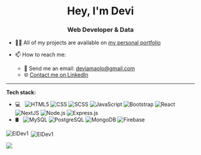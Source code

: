 <h1 align="center">Hey, I'm Devi</h1>
<h3 align="center">Web Developer & Data</h3>

- 👨‍💻 All of my projects are available on [my personal portfolio](https://personal-portfolio-eldev1.vercel.app/)

- 📫 How to reach me:
  - 📧 Send me an email: deviamaolo@gmail.com
  - 🌐 [Contact me on LinkedIn](https://www.linkedin.com/in/deviamaolo/)
  
<hr>

**Tech stack:**

- 💻 &nbsp;
  ![HTML5](https://img.shields.io/badge/-HTML5-FFFFFF?style=flat&logo=HTML5)
  ![CSS](https://img.shields.io/badge/-CSS-FFFFFF?style=flat&logo=CSS3&logoColor=1572B6)
  ![SCSS](https://img.shields.io/badge/-SCSS-FFFFFF?style=flat&logo=sass&logoColor=1572B6)
  ![JavaScript](https://img.shields.io/badge/-JavaScript-FFFFFF?style=flat&logo=javascript)
  ![Bootstrap](https://img.shields.io/badge/-Bootstrap-FFFFFF?style=flat&logo=bootstrap&logoColor=563D7C)
  ![React](https://img.shields.io/badge/-React-FFFFFF?style=flat&logo=react)
  ![NextJS](https://img.shields.io/badge/-NextJS-FFFFFF?style=flat&logo=next.js&logoColor=000000)
  ![Node.js](https://img.shields.io/badge/-Node.js-FFFFFF?style=flat&logo=node.js)
  ![Express.js](https://img.shields.io/badge/-Express.js-FFFFFF?style=flat&logo=express&logoColor=000000)
- 🛢 &nbsp;
  ![MySQL](https://img.shields.io/badge/-MySQL-FFFFFF?style=flat&logo=mysql)
  ![PostgreSQL](https://img.shields.io/badge/-PostgreSQL-FFFFFF?style=flat&logo=PostgreSQL)
  ![MongoDB](https://img.shields.io/badge/-MongoDB-FFFFFF?style=flat&logo=mongodb)
  ![Firebase](https://img.shields.io/badge/-Firebase-FFFFFF?style=flat&logo=firebase)

<p><img align="left" src="https://github-readme-stats-git-masterrstaa-rickstaa.vercel.app/api?username=ElDev1&&show_icons=true&theme=dark" alt="ElDev1" /></p>
<p>&nbsp;<img align="center" src="https://github-readme-stats-git-masterrstaa-rickstaa.vercel.app/api/top-langs/?username=ElDev1&show_icons=true&locale=en&theme=radical" alt="ElDev1" /></p>

![](https://komarev.com/ghpvc/?username=ElDev1&style=for-the-badge&color=e56b6f)

